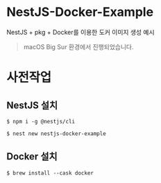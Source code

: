 # NestJS-Docker-Example

NestJS + pkg + Docker를 이용한 도커 이미지 생성 예시

> macOS Big Sur 환경에서 진행되었습니다.

# 사전작업

## NestJS 설치

```
$ npm i -g @nestjs/cli

$ nest new nestjs-docker-example
```

## Docker 설치

```
$ brew install --cask docker
```
